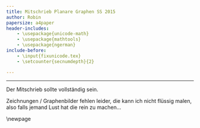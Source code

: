 ```yaml
---
title: Mitschrieb Planare Graphen SS 2015
author: Robin
papersize: a4paper
header-includes:
    - \usepackage{unicode-math}
	- \usepackage{mathtools}
	- \usepackage{ngerman}
include-before:
    - \input{fixunicode.tex}
	- \setcounter{secnumdepth}{2}

---
```


---

Der Mitschrieb sollte vollständig sein.

Zeichnungen / Graphenbilder fehlen leider, die kann ich nicht flüssig malen, also falls jemand Lust hat die rein zu machen...

\newpage
